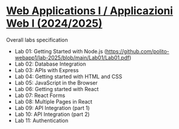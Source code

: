 # [Web Applications I / Applicazioni Web I (2024/2025)](https://github.com/polito-webapp1)

Overall labs specification

- Lab 01: Getting Started with Node.js (https://github.com/polito-webapp1/lab-2025/blob/main/Lab01/Lab01.pdf)
- Lab 02: Database Integration
- Lab 03: APIs with Express
- Lab 04: Getting started with HTML and CSS
- Lab 05: JavaScript in the Browser
- Lab 06: Getting started with React
- Lab 07: React Forms
- Lab 08: Multiple Pages in React
- Lab 09: API Integration (part 1)
- Lab 10: API Integration (part 2)
- Lab 11: Authentication
